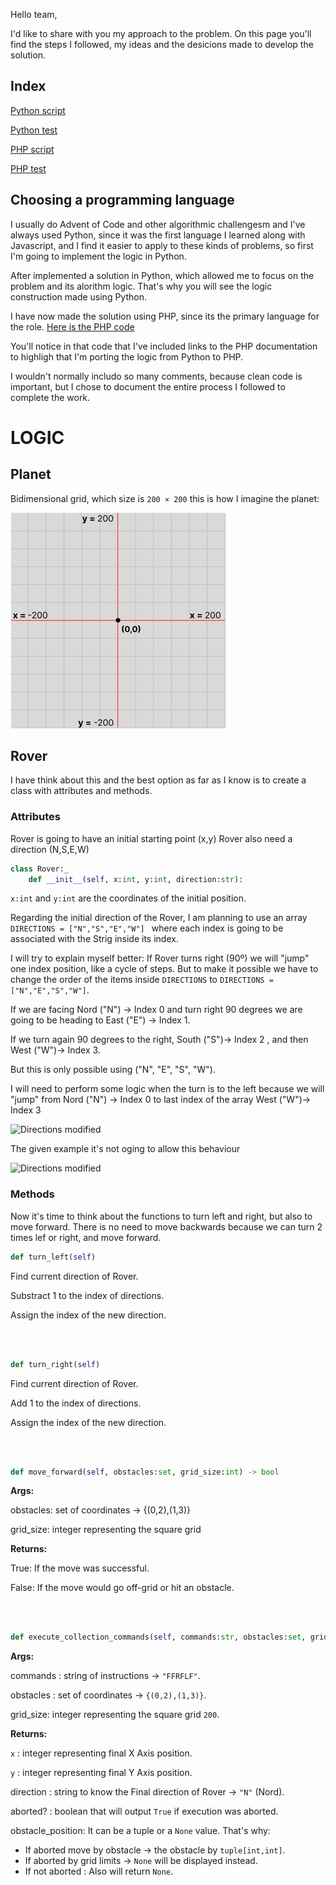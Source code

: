 Hello team, 

I'd like to share with you my approach to the problem. On this page you'll find the steps I followed, my ideas and the desicions made to develop the solution.

## Index

[Python script](https://github.com/DiegoLSdev/MarsRoverMision/blob/main/script.py)

[Python test](https://github.com/DiegoLSdev/MarsRoverMision/blob/main/test.php)

[PHP script](https://github.com/DiegoLSdev/MarsRoverMision/blob/main/index.php)

[PHP test](https://github.com/DiegoLSdev/MarsRoverMision/blob/main/test.php)

## Choosing a programming language

I usually do Advent of Code and other algorithmic challengesm and I've always used Python, since it was the first language I learned along with Javascript, and I find it easier to apply to these kinds of problems, so first I'm going to implement the logic in Python.

After  implemented a solution in Python,  which allowed me to focus on the problem and its alorithm logic. That's why you will see the logic construction made using Python.

I have now made the solution using PHP, since its the primary language for the role. [Here is the PHP code](https://github.com/DiegoLSdev/MarsRoverMision/blob/main/index.php)

You'll notice in that code that I've included links to the PHP documentation to highligh that I'm porting the logic from Python to PHP.

I wouldn't normally includo so many comments, because clean code is important, but I chose to document the entire process I followed to complete the work.

# LOGIC

## Planet

Bidimensional grid, which size is `200 × 200`
this is how I imagine the planet:

![Planet](./public/Planet.png)

## Rover

I have think about this and the best option as far as I know is to create a class with attributes and methods.

### Attributes

Rover is going to have an initial starting point (x,y)
Rover also need a direction (N,S,E,W)

```python
class Rover:_
    def __init__(self, x:int, y:int, direction:str):
```
```x:int``` and ```y:int``` are the coordinates of the initial position.

Regarding the initial direction of the Rover, I am planning to use an array ```DIRECTIONS = ["N","S","E","W"] ``` where each index is going to be associated with the Strig inside its index. 

I will try to explain myself better: If Rover turns right (90º) we will "jump" one index position, like a cycle of steps.
But to make it possible we have to change the order of the items inside ```DIRECTIONS``` to ```DIRECTIONS = ["N","E","S","W"]```.

If we are facing Nord ("N") -> Index 0 and turn right 90 degrees we are going to be heading to East ("E") -> Index 1.

If we turn again 90 degrees to the right, South ("S")-> Index 2 , and then West ("W")-> Index 3.

But this is only possible  using ("N", "E", "S", "W"). 

I will need to perform some logic when the turn is to the left because we will "jump" from Nord ("N") -> Index 0 to last index of the array West ("W")-> Index 3

![Directions modified](./public/Directions_right.png)

The given example it's not oging to allow this behaviour

![Directions modified](./public/Directions_wrong.png)

### Methods

Now it's time to think about the functions to turn left and right, but also to move forward. There is no need to move backwards because we can turn 2 times lef or right, and move forward.


```python
def turn_left(self)
```
Find current direction of Rover.

Substract 1 to the index of directions.

Assign the index of the new direction.

<br>
<br>

```python
def turn_right(self)
```

Find current direction of Rover.

Add 1 to the index of directions.

Assign the index of the new direction.

<br>
<br>


```python
def move_forward(self, obstacles:set, grid_size:int) -> bool
```
**Args:**

obstacles: set of coordinates -> {(0,2),(1,3)}

grid_size:  integer representing the square grid

**Returns:**

True: If the move was successful.

False: If the move would go off-grid or hit an obstacle.

<br>
<br>
 
```python
def execute_collection_commands(self, commands:str, obstacles:set, grid_size:int ) -> tuple[int, int, str, bool, tuple[int, int] |  None]:
```

**Args:**

commands : string of instructions -> ```"FFRFLF"```.

obstacles : set of coordinates -> ```{(0,2),(1,3)}```.

grid_size:  integer representing the square grid ```200```.

**Returns:**

```x``` : integer representing final X Axis position.

```y``` : integer representing final Y Axis position.

direction : string to know the Final direction of Rover -> ```"N"``` (Nord).

aborted? : boolean that will output ```True``` if execution was aborted.

obstacle_position: It can be a tuple or a ```None``` value. That's why:
- If aborted move by obstacle ->  the obstacle by ```tuple[int,int]```.
- If aborted by grid limits -> ```None``` will be displayed instead.
- If not aborted : Also will return ```None```.
